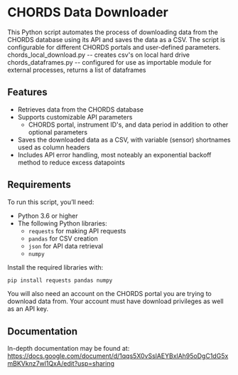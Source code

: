 # CHORDS Data Downloader

This Python script automates the process of downloading data from the CHORDS database using its API and saves the data as a CSV. The script is configurable for different CHORDS portals and user-defined parameters.<br>
chords_local_download.py -- creates csv's on local hard drive<br>
chords_dataframes.py -- configured for use as importable module for external processes, returns a list of dataframes 

## Features
- Retrieves data from the CHORDS database
- Supports customizable API parameters
  - CHORDS portal, instrument ID's, and data period in addition to other optional parameters
- Saves the downloaded data as a CSV, with variable (sensor) shortnames used as column headers
- Includes API error handling, most noteably an exponential backoff method to reduce excess datapoints

## Requirements

To run this script, you’ll need:
- Python 3.6 or higher
- The following Python libraries:
  - `requests` for making API requests
  - `pandas` for CSV creation
  - `json` for API data retrieval
  - `numpy` 

Install the required libraries with:

```bash
pip install requests pandas numpy 
```
You will also need an account on the CHORDS portal you are trying to download data from. Your account must have download privileges as well as an API key.

## Documentation
In-depth documentation may be found at: https://docs.google.com/document/d/1qqs5X0vSslAEYBxlAh95oDgC1dG5xmBKVknz7wl1QxA/edit?usp=sharing
